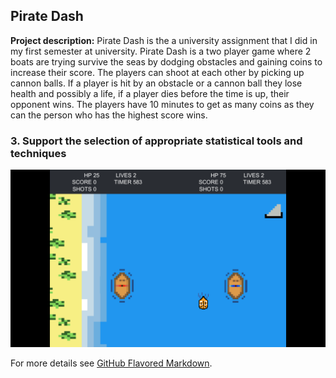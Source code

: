 ## Pirate Dash

**Project description:** Pirate Dash is the a university assignment that I did in my first semester at university. Pirate Dash is a two player game where 2 boats are trying survive the seas by dodging obstacles and gaining coins to increase their score. The players can shoot at each other by picking up cannon balls. If a player is hit by an obstacle or a cannon ball they lose health and possibly a life, if a player dies before the time is up, their opponent wins. The players have 10 minutes to get as many coins as they can the person who has the highest score wins.

### 3. Support the selection of appropriate statistical tools and techniques

<img src="pirateDash.png?raw=true"/>

For more details see [GitHub Flavored Markdown](https://guides.github.com/features/mastering-markdown/).
